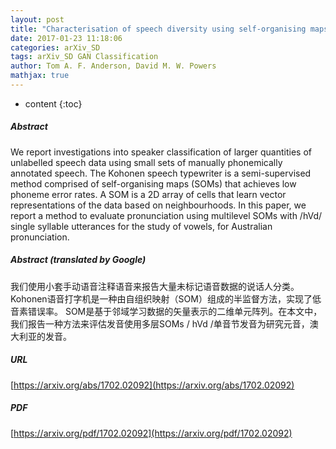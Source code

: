 ```yaml
---
layout: post
title: "Characterisation of speech diversity using self-organising maps"
date: 2017-01-23 11:18:06
categories: arXiv_SD
tags: arXiv_SD GAN Classification
author: Tom A. F. Anderson, David M. W. Powers
mathjax: true
---
```


* content
{:toc}

##### Abstract
We report investigations into speaker classification of larger quantities of unlabelled speech data using small sets of manually phonemically annotated speech. The Kohonen speech typewriter is a semi-supervised method comprised of self-organising maps (SOMs) that achieves low phoneme error rates. A SOM is a 2D array of cells that learn vector representations of the data based on neighbourhoods. In this paper, we report a method to evaluate pronunciation using multilevel SOMs with /hVd/ single syllable utterances for the study of vowels, for Australian pronunciation.

##### Abstract (translated by Google)
我们使用小套手动语音注释语音来报告大量未标记语音数据的说话人分类。 Kohonen语音打字机是一种由自组织映射（SOM）组成的半监督方法，实现了低音素错误率。 SOM是基于邻域学习数据的矢量表示的二维单元阵列。在本文中，我们报告一种方法来评估发音使用多层SOMs / hVd /单音节发音为研究元音，澳大利亚的发音。

##### URL
[https://arxiv.org/abs/1702.02092](https://arxiv.org/abs/1702.02092)

##### PDF
[https://arxiv.org/pdf/1702.02092](https://arxiv.org/pdf/1702.02092)

